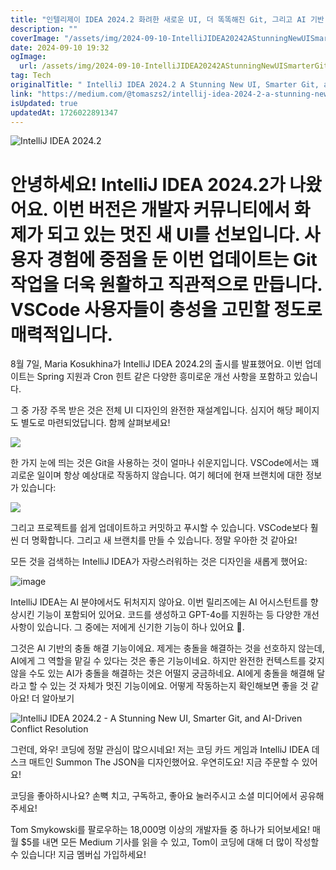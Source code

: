 ```yaml
---
title: "인텔리제이 IDEA 2024.2 화려한 새로운 UI, 더 똑똑해진 Git, 그리고 AI 기반 충돌 해결 기능 정리"
description: ""
coverImage: "/assets/img/2024-09-10-IntelliJIDEA20242AStunningNewUISmarterGitandAI-DrivenConflictResolution_0.png"
date: 2024-09-10 19:32
ogImage: 
  url: /assets/img/2024-09-10-IntelliJIDEA20242AStunningNewUISmarterGitandAI-DrivenConflictResolution_0.png
tag: Tech
originalTitle: " IntelliJ IDEA 2024.2 A Stunning New UI, Smarter Git, and AI-Driven Conflict Resolution"
link: "https://medium.com/@tomaszs2/intellij-idea-2024-2-a-stunning-new-ui-smarter-git-and-ai-driven-conflict-resolution-0a3cb74da92d"
isUpdated: true
updatedAt: 1726022891347
---
```



![IntelliJ IDEA 2024.2](/assets/img/2024-09-10-IntelliJIDEA20242AStunningNewUISmarterGitandAI-DrivenConflictResolution_0.png)

# 안녕하세요! IntelliJ IDEA 2024.2가 나왔어요. 이번 버전은 개발자 커뮤니티에서 화제가 되고 있는 멋진 새 UI를 선보입니다. 사용자 경험에 중점을 둔 이번 업데이트는 Git 작업을 더욱 원활하고 직관적으로 만듭니다. VSCode 사용자들이 충성을 고민할 정도로 매력적입니다.

8월 7일, Maria Kosukhina가 IntelliJ IDEA 2024.2의 출시를 발표했어요. 이번 업데이트는 Spring 지원과 Cron 힌트 같은 다양한 흥미로운 개선 사항을 포함하고 있습니다.

그 중 가장 주목 받은 것은 전체 UI 디자인의 완전한 재설계입니다. 심지어 해당 페이지도 별도로 마련되었답니다. 함께 살펴보세요!

<div class="content-ad"></div>

<img src="/assets/img/2024-09-10-IntelliJIDEA20242AStunningNewUISmarterGitandAI-DrivenConflictResolution_1.png" />

한 가지 눈에 띄는 것은 Git을 사용하는 것이 얼마나 쉬운지입니다. VSCode에서는 꽤 괴로운 일이며 항상 예상대로 작동하지 않습니다. 여기 헤더에 현재 브랜치에 대한 정보가 있습니다:

<img src="https://miro.medium.com/v2/resize:fit:1400/0*LQ7rqyX0QYD91_mN.gif" />

그리고 프로젝트를 쉽게 업데이트하고 커밋하고 푸시할 수 있습니다. VSCode보다 훨씬 더 명확합니다. 그리고 새 브랜치를 만들 수 있습니다. 정말 우아한 것 같아요!

<div class="content-ad"></div>

모든 것을 검색하는 IntelliJ IDEA가 자랑스러워하는 것은 디자인을 새롭게 했어요:

![image](https://miro.medium.com/v2/resize:fit:1400/0*aprjBsZbh4siL0ak.gif)

IntelliJ IDEA는 AI 분야에서도 뒤처지지 않아요. 이번 릴리즈에는 AI 어시스턴트를 향상시킨 기능이 포함되어 있어요. 코드를 생성하고 GPT-4o를 지원하는 등 다양한 개선 사항이 있습니다. 그 중에는 저에게 신기한 기능이 하나 있어요 🤭.

그것은 AI 기반의 충돌 해결 기능이에요. 제게는 충돌을 해결하는 것을 선호하지 않는데, AI에게 그 역할을 맡길 수 있다는 것은 좋은 기능이네요. 하지만 완전한 컨텍스트를 갖지 않을 수도 있는 AI가 충돌을 해결하는 것은 어떨지 궁금하네요. AI에게 충돌을 해결해 달라고 할 수 있는 것 자체가 멋진 기능이에요. 어떻게 작동하는지 확인해보면 좋을 것 같아요! 더 알아보기

<div class="content-ad"></div>


![IntelliJ IDEA 2024.2 - A Stunning New UI, Smarter Git, and AI-Driven Conflict Resolution](/assets/img/2024-09-10-IntelliJIDEA20242AStunningNewUISmarterGitandAI-DrivenConflictResolution_2.png)

그런데, 와우! 코딩에 정말 관심이 많으시네요! 저는 코딩 카드 게임과 IntelliJ IDEA 데스크 매트인 Summon The JSON을 디자인했어요. 우연히도요! 지금 주문할 수 있어요!

코딩을 좋아하시나요? 손뼉 치고, 구독하고, 좋아요 눌러주시고 소셜 미디어에서 공유해주세요!

Tom Smykowski를 팔로우하는 18,000명 이상의 개발자들 중 하나가 되어보세요! 매월 $5를 내면 모든 Medium 기사를 읽을 수 있고, Tom이 코딩에 대해 더 많이 작성할 수 있습니다! 지금 멤버십 가입하세요!
